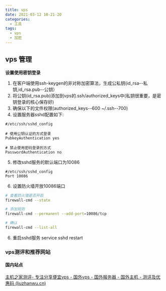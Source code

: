 ```yaml
---
title: vps
date: 2021-03-12 10-21-20
categories:
  - 工具
tags:
  - vps
  - 加密
---
```




## vps 管理

**设置使用密钥登录**

1. 在客户端使用ssh-keygen的非对称加密算法，生成公私钥(id_rsa--私钥,id_rsa.pub--公钥）
2. 将公钥(id_rsa.pub)添加到vps的.ssh/authorized_keys中(私钥很重要，是密钥登录的核心保存好)
3. 确保以下的文件权限(authorized_keys--600 ~/.ssh--700)
4. 设置服务器sshd配置如下:
```shell
#/etc/ssh/sshd_config

# 使用公钥认证的方式登录
PubkeyAuthentication yes

# 禁止使用密码登录的方式
PasswordAuthentication no
```
5. 修改sshd服务的默认端口为10086
```shell
#/etc/ssh/sshd_config
Port 10086
```
6. 设置防火墙开放10086端口
```bash
# 查看防火墙是否开启
firewall-cmd --state

# 添加规则
firewall-cmd --permanent --add-port=10086/tcp

# 确认
firewall-cmd --list-all
```
6. 重启sshd服务
service sshd restart



### vps测评和推荐网站


#### 国内站点

[主机之家测评- 专注分享便宜vps - 国外vps - 国外服务器 - 国外主机 - 测评及优惠码 (liuzhanwu.cn)](https://www.liuzhanwu.cn/)



